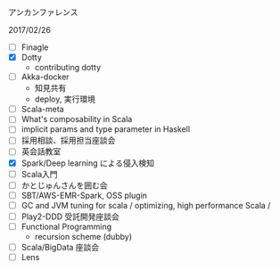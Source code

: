 アンカンファレンス

2017/02/26

- [ ] Finagle
- [x] Dotty
    - contributing dotty
- [ ] Akka-docker
    - 知見共有
    - deploy, 実行環境
- [ ] Scala-meta
- [ ] What's composability in Scala
- [ ] implicit params and type parameter in Haskell
- [ ] 採用相談、採用担当座談会
- [ ] 英会話教室
- [x] Spark/Deep learning による侵入検知
- [ ] Scala入門
- [ ] かとじゅんさんを囲む会
- [ ] SBT/AWS-EMR-Spark, OSS plugin
- [ ] GC and JVM tuning for scala / optimizing, high performance Scala / 
- [ ] Play2-DDD 受託開発座談会
- [ ] Functional Programming 
    - recursion scheme (dubby)
- [ ] Scala/BigData 座談会
- [ ] Lens